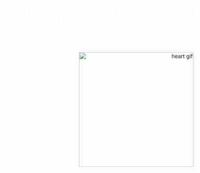 <html>
<head>
<style>
body{background-image:url('E:\srav.jpg');
		background-repeat:no-repeat;
		background-position:center;
		background-size:100%;
		}
</style>
</head>
<body>
<header style="text-align:right;"><h3 style=
"font-size:63;font-family:Times New Roman;color:white;font-style:italic;">Javajji Sai Sravani</h3></header>
<div style="text-align:right;">
<a href="C:\Users\AKHIL VARDHAN\Desktop\w3\jss form.html">
  <img src="http://bestanimations.com/Signs&Shapes/Hearts/heart-animation11.gif" alt="heart gif" style="width:300px;height:300px;border:0">
</a>
</div>


</body>
</html>
